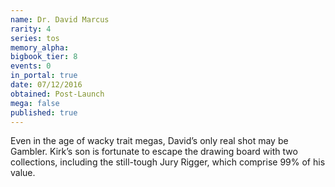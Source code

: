 ```yaml
---
name: Dr. David Marcus
rarity: 4
series: tos
memory_alpha:
bigbook_tier: 8
events: 0
in_portal: true
date: 07/12/2016
obtained: Post-Launch
mega: false
published: true
---
```


Even in the age of wacky trait megas, David’s only real shot may be Gambler. Kirk’s son is fortunate to escape the drawing board with two collections, including the still-tough Jury Rigger, which comprise 99% of his value.
